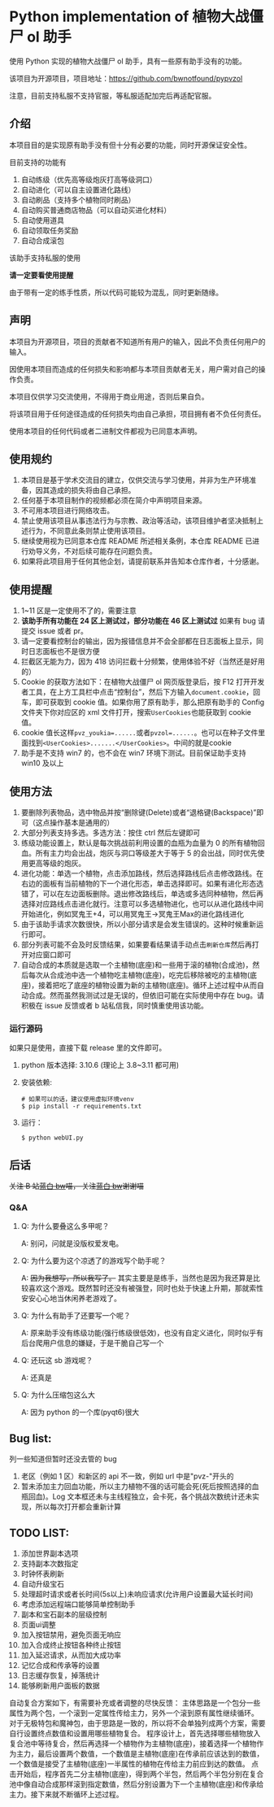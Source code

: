 # Python implementation of 植物大战僵尸 ol 助手

使用 Python 实现的植物大战僵尸 ol 助手，具有一些原有助手没有的功能。

该项目为开源项目，项目地址：https://github.com/bwnotfound/pypvzol

注意，目前支持私服不支持官服，等私服适配加完后再适配官服。

## 介绍

本项目目的是实现原有助手没有但十分有必要的功能，同时开源保证安全性。

目前支持的功能有

1.  自动练级（优先高等级炮灰打高等级洞口）
2.  自动进化（可以自主设置进化路线）
3.  自动刷品（支持多个植物同时刷品）
4.  自动购买普通商店物品（可以自动买进化材料）
5.  自动使用道具
6.  自动领取任务奖励
7.  自动合成滚包

该助手支持私服的使用

**请一定要看使用提醒**

由于带有一定的练手性质，所以代码可能较为混乱，同时更新随缘。

## 声明

本项目为开源项目，项目的贡献者不知道所有用户的输入，因此不负责任何用户的输入。

因使用本项目而造成的任何损失和影响都与本项目贡献者无关，用户需对自己的操作负责。

本项目仅供学习交流使用，不得用于商业用途，否则后果自负。

将该项目用于任何途径造成的任何损失均由自己承担，项目拥有者不负任何责任。

使用本项目的任何代码或者二进制文件都视为已同意本声明。

## 使用规约

1.  本项目是基于学术交流目的建立，仅供交流与学习使用，并非为生产环境准备，因其造成的损失将由自己承担。
2.  任何基于本项目制作的视频都必须在简介中声明项目来源。
3.  不可用本项目进行网络攻击。
4.  禁止使用该项目从事违法行为与宗教、政治等活动，该项目维护者坚决抵制上述行为，不同意此条则禁止使用该项目。
5.  继续使用视为已同意本仓库 README 所述相关条例，本仓库 README 已进行劝导义务，不对后续可能存在问题负责。
6.  如果将此项目用于任何其他企划，请提前联系并告知本仓库作者，十分感谢。

## 使用提醒

1.  1~11 区是一定使用不了的，需要注意
2.  **该助手所有功能在 24 区上测试过，部分功能在 46 区上测试过** 如果有 bug 请提交 issue 或者 pr。
3.  请一定要看控制台的输出，因为报错信息并不会全部都在日志面板上显示，同时日志面板也不是很方便
4.  拦截区无能为力，因为 418 访问拦截十分频繁，使用体验不好（当然还是好用的）
5.  Cookie 的获取方法如下：在植物大战僵尸 ol 网页版登录后，按 F12 打开开发者工具，在上方工具栏中点击“控制台”，然后下方输入`document.cookie`，回车，即可获取到 cookie 值。如果你用了原有助手，那么把原有助手的 Config 文件夹下你对应区的 xml 文件打开，搜索`UserCookies`也能获取到 cookie 值。
6.  cookie 值长这样`pvz_youkia=......`或者`pvzol=......`。也可以在种子文件里面找到`<UserCookies>.......</UserCookies>`。中间的就是cookie
7.  助手是不支持 win7 的，也不会在 win7 环境下测试。目前保证助手支持 win10 及以上

## 使用方法

1.  要删除列表物品，选中物品并按“删除键(Delete)或者“退格键(Backspace)”即可（这点操作基本是通用的）
2.  大部分列表支持多选。多选方法：按住 ctrl 然后左键即可
3.  练级功能设置上，默认是每次挑战前利用设置的血瓶为血量为 0 的所有植物回血。所有主力均会出战，炮灰与洞口等级差大于等于 5 的会出战，同时优先使用更高等级的炮灰。
4.  进化功能：单选一个植物，点击添加路线，然后选择路线后点击修改路线。在右边的面板有当前植物的下一个进化形态，单击选择即可。如果有进化形态选错了，可以在左边面板删除。退出修改路线后，单选或多选同种植物，然后再选择对应路线点击进化就行。注意可以多选植物进化，也可以从进化路线中间开始进化，例如冥鬼王+4，可以用冥鬼王->冥鬼王Max的进化路线进化
5.  由于该助手请求次数很快，所以小部分请求是会发生错误的。这种时候重新运行即可。
6.  部分列表可能不会及时反馈结果，如果要看结果请手动点击`刷新仓库`然后再打开对应窗口即可
7.  自动合成的本质就是选取一个主植物(底座)和一些用于滚的植物(合成池)，然后每次从合成池中选一个植物吃主植物(底座)，吃完后移除被吃的主植物(底座)，接着把吃了底座的植物设置为新的主植物(底座)。循环上述过程中从而自动合成。然而虽然我测试过是无误的，但依旧可能在实际使用中存在 bug。请积极在 issue 反馈或者 b 站私信我，同时慎重使用该功能。

### 运行源码

如果只是使用，直接下载 release 里的文件即可。

1.  python 版本选择: 3.10.6 (理论上 3.8~3.11 都可用)
2.  安装依赖:

    ```shell
    # 如果可以的话，建议使用虚拟环境venv
    $ pip install -r requirements.txt
    ```

3.  运行：
    ```shell
    $ python webUI.py
    ```

## 后话

~~关注 B 站[蓝白 bw](https://space.bilibili.com/107433411)喵， 关注[蓝白 bw](https://space.bilibili.com/107433411)谢谢喵~~

### Q&A

1.  Q: 为什么要叠这么多甲呢？

    A: 别问，问就是没版权爱发电。

2.  Q: 为什么要为这个凉透了的游戏写个助手呢？

    A: ~~因为我想写，所以我写了。~~ 其实主要是是练手，当然也是因为我还算是比较喜欢这个游戏。既然暂时还没有被强登，同时也处于快速上升期，那就索性安安心心地当休闲养老游戏了。

3.  Q: 为什么有助手了还要写一个呢？

    A: 原来助手没有练级功能(强行练级很低效)，也没有自定义进化，同时似乎有后台爬用户信息的嫌疑，于是干脆自己写一个

4.  Q: 还玩这 sb 游戏呢？

    A: 还真是

5.  Q: 为什么压缩包这么大

    A: 因为 python 的一个库(pyqt6)很大

## Bug list:

列一些知道但暂时还没去管的 bug

1.  老区（例如 1 区）和新区的 api 不一致，例如 url 中是"pvz-"开头的
2.  暂未添加主力回血功能，所以主力植物不强的话可能会死(死后按照选择的血瓶回血)。Log 文本框还未与主线程独立，会卡死，各个挑战次数统计还未实现，所以每次打开都会重新计算

## TODO LIST:

1.  添加世界副本选项
2.  支持副本次数指定
3.  时钟怀表刷新
4.  自动升级宝石
5.  处理超时请求或者长时间(5s以上)未响应请求(允许用户设置最大延长时间)
6.  考虑添加远程端口能够简单控制助手
7.  副本和宝石副本的层级控制
8.  页面ui调整
9.  加入按钮禁用，避免页面无响应
10. 加入合成终止按钮各种终止按钮
11. 加入延迟请求，从而加大成功率
12. 记忆合成和传承等的设置
13. 日志缓存恢复，掉落统计
14. 能够刷新用户面板的数据



自动复合方案如下，有需要补充或者调整的尽快反馈：
主体思路是一个包分一些属性为两个包，一个滚到一定属性传给主力，另外一个滚到原有属性继续循环。
对于无极特包和魔神包，由于思路是一致的，所以将不会单独列成两个方案，需要自行设置终点数值和设置用哪些植物复合。
程序设计上，首先选择哪些植物放入复合池中等待复合，然后再选择一个植物作为主植物(底座)，接着选择一个植物作为主力，最后设置两个数值，一个数值是主植物(底座)在传承前应该达到的数值，一个数值是接受了主植物(底座)一半属性的植物在传给主力前应到达的数值。
点击开始后，程序首先二分主植物(底座)，得到两个半包，然后两个半包分别在复合池中像自动合成那样滚到指定数值，然后分别设置为下一个主植物(底座)和传承给主力。接下来就不断循环上述过程。